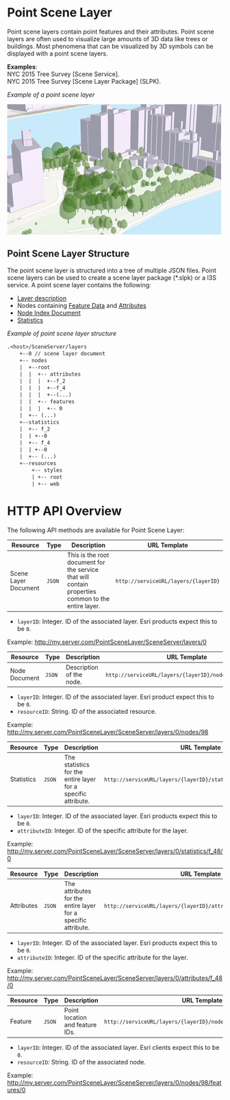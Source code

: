 # Point Scene Layer

Point scene layers contain point features and their attributes. Point scene layers are often used to visualize large amounts of 3D data like trees or buildings.  Most phenomena that can be visualized by 3D symbols can be displayed with a point scene layers.

**Examples**:<br />
NYC 2015 Tree Survey [Scene Service]. <br />
NYC 2015 Tree Survey [Scene Layer Package] (SLPK).<br />

*Example of a point scene layer*

![Point Scene Layer](../img/PointSceneLayer.png)

## Point Scene Layer Structure
The point scene layer is structured into a tree of multiple JSON files. Point scene layers can be used to create a scene layer package (*.slpk) or a I3S service. A point scene layer contains the following:

- [Layer description](3DSceneLayer.psl.md)
- Nodes containing [Feature Data](featureData.cmn.md) and [Attributes](attributeStorageInfo.cmn.md)
- [Node Index Document](3DNodeIndexDocument.cmn.md)
- [Statistics](statisticsInfo.cmn.md)

*Example of point scene layer structure*

```
.<host>/SceneServer/layers
	+--0 // scene layer document
	+-- nodes
	|  +--root
	|  |  +-- attributes
	|  |  |  +--f_2
	|  |  |  +--f_4
	|  |  |  +--(...)
	|  |  +-- features
	|  |  |  +-- 0
	|  +-- (...)
	+--statistics
	|  +-- f_2
	|  | +--0
	|  +-- f_4
	|  | +--0
	|  +-- (...)
	+--resources
	    +-- styles
	 	| +-- root
	 	| +-- web 
```
# HTTP API Overview

The following API methods are available for Point Scene Layer:

| Resource             | Type   | Description                                                  | URL Template                         |
| -------------------- | ------ | ------------------------------------------------------------ | ------------------------------------ |
| Scene Layer Document | `JSON` | This is the root document for the service that will contain properties common to the entire layer. | `http://serviceURL/layers/{layerID}` |

- `layerID`: Integer. ID of the associated layer. Esri products expect this to be `0`.

Example: http://my.server.com/PointSceneLayer/SceneServer/layers/0



| Resource      | Type   | Description              | URL Template                                            |
| ------------- | ------ | ------------------------ | ------------------------------------------------------- |
| Node Document | `JSON` | Description of the node. | `http://serviceURL/layers/{layerID}/nodes/{resourceID}` |

- `layerID`: Integer. ID of the associated layer. Esri product expect this to be `0`.
- `resourceID`: String. ID of the associated resource. 

Example: http://my.server.com/PointSceneLayer/SceneServer/layers/0/nodes/98



| Resource   | Type   | Description                                                  | URL Template                                                 |
| ---------- | ------ | ------------------------------------------------------------ | ------------------------------------------------------------ |
| Statistics | `JSON` | The statistics for the entire layer for a specific attribute. | `http://serviceURL/layers/{layerID}/statistics/f_{attributeID}/0` |

- `layerID`: Integer. ID of the associated layer. Esri products expect this to be `0`.
- `attributeID`: Integer.  ID of the specific attribute for the layer.

Example:  http://my.server.com/PointSceneLayer/SceneServer/layers/0/statistics/f_48/0 



| Resource   | Type   | Description                                                  | URL Template                                                 |
| ---------- | ------ | ------------------------------------------------------------ | ------------------------------------------------------------ |
| Attributes | `JSON` | The attributes for the entire layer for a specific attribute. | `http://serviceURL/layers/{layerID}/attributes/f_{attributeID}/0` |

- `layerID`: Integer. ID of the associated layer. Esri products expect this to be `0`.
- `attributeID`: Integer.  ID of the specific attribute for the layer.

Example:  http://my.server.com/PointSceneLayer/SceneServer/layers/0/attributes/f_48/0 




| Resource | Type   | Description                     | URL Template                                                 |
| -------- | ------ | ------------------------------- | ------------------------------------------------------------ |
| Feature  | `JSON` | Point location and feature IDs. | `http://serviceURL/layers/{layerID}/nodes/{resourceID}/features/0` |

- `layerID`: Integer. ID of the associated layer. Esri clients expect this to be `0`.
- `resourceID`: String. ID of the associated node. 

Example:  http://my.server.com/PointSceneLayer/SceneServer/layers/0/nodes/98/features/0